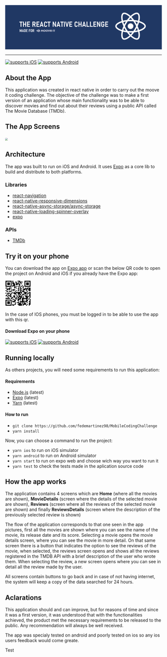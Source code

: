 <img src=".\app\assets\ReactNativeChallenge_Title.png" style="zoom: 67%;" />


---

[![supports iOS](https://img.shields.io/badge/iOS-4630EB.svg?style=flat-square&logo=APPLE&labelColor=999999&logoColor=fff)](https://expo.io/@fedemartinez98/the-movies-app)
[![supports Android](https://img.shields.io/badge/Android-4630EB.svg?style=flat-square&logo=ANDROID&labelColor=A4C639&logoColor=fff)](https://expo.io/@fedemartinez98/the-movies-app)

## About the App

This application was created in react native in order to carry out the moove it coding challenge. The objective of the challenge was to make a first version of an application whose main functionality was to be able to discover movies and find out about their reviews using a public API called The Movie Database (TMDb).


## The App Screens

<img src=".\app\assets\AppScreens.png" style="zoom: 50%;" />



## Architecture

The app was built to run on iOS and Android. It uses [Expo](https://expo.io/) as a core lib to build and distribute to both platforms.

### Libraries

- [react-navigation](https://github.com/react-navigation/react-navigation)
- [react-native-responsive-dimensions](https://github.com/react-native-toolkit/react-native-responsive-dimensions#readme)
- [react-native-async-storage/async-storage](https://github.com/react-native-async-storage/async-storage)
- [react-native-loading-spinner-overlay](https://github.com/joinspontaneous/react-native-loading-spinner-overlay)
- [expo](https://github.com/expo/expo)

### APIs

- [TMDb](https://developers.themoviedb.org/3/getting-started/introduction)

## Try it on your phone

You can download the app on [Expo app](https://expo.io/@fedemartinez98/the-movies-app) or scan the below QR code to open the project on Android and iOS if you already have the Expo app:

<img src=".\app\assets\qr.PNG" style="zoom: 50%;" />

In the case of IOS phones, you must be logged in to be able to use the app with this qr.

#### Download Expo on your phone
[![supports iOS](https://img.shields.io/badge/iOS-4630EB.svg?style=flat-square&logo=APPLE&labelColor=999999&logoColor=fff)](https://itunes.com/apps/exponent)
[![supports Android](https://img.shields.io/badge/Android-4630EB.svg?style=flat-square&logo=ANDROID&labelColor=A4C639&logoColor=fff)](https://play.google.com/store/apps/details?id=host.exp.exponent)

## Running locally

As others projects, you will need some requirements to run this application:

#### Requirements

- [Node.js](https://nodejs.org/) (latest)
- [Expo](https://expo.io/) (latest)
- [Yarn](https://yarnpkg.com/) (latest)

#### How to run

- `git clone https://github.com/fedemartinez98/MobileCodingChallenge`
- `yarn install`

Now, you can choose a command to run the project:

- `yarn ios` to run on iOS simulator
- `yarn android` to run on Android simulator
- `yarn start` to run on expo web and choose wich way you want to run it
- `yarn test` to check the tests made in the aplication source code



## How the app works

The application contains 4 screens which are **Home** (where all the movies are shown), **MovieDetails** (screen where the details of the selected movie are shown), **Reviews** (screen where all the reviews of the selected movie are shown) and finally **ReviewsDetails** (screen where the description of the previously selected review is shown)

The flow of the application corresponds to that one seen in the app pictures, first all the movies are shown where you can see the name of the movie, its release date and its score. Selecting a movie opens the movie details screen, where you can see the movie in more detail. On that same screen there is a button that indicates the option to see the reviews of the movie, when selected, the reviews screen opens and shows all the reviews registered in the TMDB API with a brief description of the user who wrote them. When selecting the review, a new screen opens where you can see in detail all the review made by the user.

All screens contain buttons to go back and in case of not having internet, the system will keep a copy of the data searched for 24 hours. 

## Aclarations

This application should and can improve, but for reasons of time and since it was a first version, it was understood that with the functionalities achieved, the product met the necessary requirements to be released to the public. Any recommendation will always be well received.

The app was specialy tested  on android and poorly tested on ios so any ios users feedback would come greate.

Test